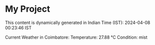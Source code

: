 # My Project

This content is dynamically generated in Indian Time (IST): 2024-04-08 00:23:46 IST


Current Weather in Coimbatore:
Temperature: 27.88 °C
Condition: mist
